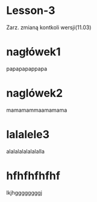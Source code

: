 # Lesson-3
Zarz. zmianą kontkoli wersji(11.03)

# nagłówek1
papapapappapa
# naglówek2
mamamammaamamama

# lalalele3
alalalalalalalalla

# hfhfhfhfhf
lkjhggggggggj
